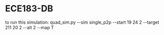 # ECE183-DB

to run this simulation:
quad_sim.py --sim single_p2p --start 19 24 2 --target 211 20 2 --alt 2 --map T
